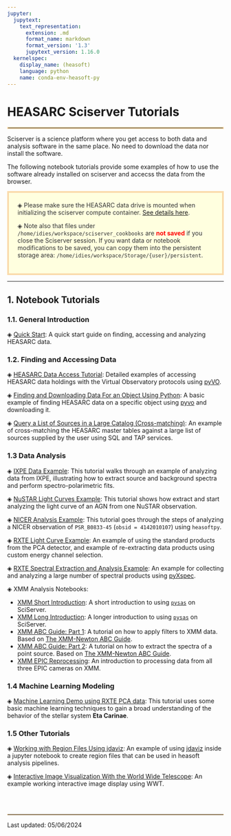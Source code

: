 ```yaml
---
jupyter:
  jupytext:
    text_representation:
      extension: .md
      format_name: markdown
      format_version: '1.3'
      jupytext_version: 1.16.0
  kernelspec:
    display_name: (heasoft)
    language: python
    name: conda-env-heasoft-py
---
```


# HEASARC Sciserver Tutorials
<hr style="border: 2px solid #fadbac" />

Sciserver is a science platform where you get access to both data and analysis software in the same place. No need to download the data nor install the software.

The following notebook tutorials provide some examples of how to use the software already installed on sciserver and accecss the data from the browser. 

<div style='color: #333; background: #ffffdf; padding:20px; border: 4px solid #fadbac'>
&#9672; Please make sure the HEASARC data drive is mounted when initializing the sciserver compute container. <a href='https://heasarc.gsfc.nasa.gov/docs/sciserver/'>See details here</a>.

<p>
&#9672; Note also that files under <code>/home/idies/workspace/sciserver_cookbooks</code> are <b style='color:red'>not saved</b> if you close the Sciserver session. If you want data or notebook modifications to be saved, you can copy them into the persistent storage area: <code>/home/idies/workspace/Storage/{user}/persistent</code>.
</p>

</div>

---

<!-- #region -->
## 1. Notebook Tutorials

### 1.1. General Introduction

&#9672; [Quick Start](quick-start.md): A quick start guide on finding, accessing and analyzing HEASARC data.

### 1.2. Finding and Accessing Data

&#9672; [HEASARC Data Access Tutorial](data-access.md): Detailed examples of accessing HEASARC data holdings with the Virtual Observatory protocols using [pyVO](https://pyvo.readthedocs.io/en/latest/). 

&#9672; [Finding and Downloading Data For an Object Using Python](data-find-download.md): A basic example of finding HEASARC data on a specific object using [pyvo](https://pyvo.readthedocs.io/en/latest/) and downloading it.

&#9672; [Query a List of Sources in a Large Catalog (Cross-matching)](data-catalog-cross-match.md): An example of cross-matching the HEASARC master tables against a large list of sources supplied by the user using SQL and TAP services.  


### 1.3 Data Analysis

&#9672; [IXPE Data Example](analysis-ixpe-example.md): This tutorial walks through an example of analyzing data from IXPE, illustrating how to extract source and background spectra and perform spectro-polarimetric fits.

&#9672; [NuSTAR Light Curves Example](analysis-nustar-lightcurve.md): This tutorial shows how extract and start analyzing the light curve of an AGN from one NuSTAR observation.

&#9672; [NICER Analysis Example](analysis-nicer-example.md): This tutorial goes through the steps of analyzing a NICER observation of `PSR_B0833-45` (`obsid = 4142010107`) using `heasoftpy`.

&#9672; [RXTE Light Curve Example](analysis-rxte-lightcurve.md): An example of using the standard products from the PCA detector, and example of re-extracting data products using custom energy channel selection.

&#9672; [RXTE Spectral Extraction and Analysis Example](analysis-rxte-spectra.md): An example for collecting and analyzing a large number of spectral products using [pyXspec](https://heasarc.gsfc.nasa.gov/xanadu/xspec/python/html/index.html).

&#9672; XMM Analysis Notebooks:

  - [XMM Short Introduction](./xmm/analysis-xmm-short-intro.md): A short introduction to using [`pysas`](https://github.com/XMMGOF/pysas) on SciServer.
  - [XMM Long Introduction](./xmm/analysis-xmm-long-intro.md): A longer introduction to using [`pysas`](https://github.com/XMMGOF/pysas) on SciServer.
  - [XMM ABC Guide: Part 1](./xmm/analysis-xmm-ABC-guide-ch6-p1.md):  A tutorial on how to apply filters to XMM data. Based on [The XMM-Newton ABC Guide](https://heasarc.gsfc.nasa.gov/docs/xmm/abc/ "ABC Guide").
  - [XMM ABC Guide: Part 2](./xmm/analysis-xmm-ABC-guide-ch6-p2.md): A tutorial on how to extract the spectra of a point source. Based on [The XMM-Newton ABC Guide](https://heasarc.gsfc.nasa.gov/docs/xmm/abc/ "ABC Guide").
  - [XMM EPIC Reprocessing](./xmm/analysis-xmm-epic-reprocessing.md): An introduction to processing data from all three EPIC cameras on XMM.

### 1.4 Machine Learning Modeling

&#9672; [Machine Learning Demo using RXTE PCA data](analysis-rxte-ml.md): This tutorial uses some basic machine learning techniques to gain a broad understanding of the behavior of the stellar system **Eta Carinae**.

### 1.5 Other Tutorials

&#9672; [Working with Region Files Using jdaviz](misc-jdaviz-demo.md): An example of using [jdaviz](https://jdaviz.readthedocs.io/en/latest/) inside a jupyter notebook to create region files that can be used in heasoft analysis pipelines. 

&#9672; [Interactive Image Visualization With the World Wide Telescope](misc-wwt-demo.md): An example working interactive image display using WWT.



<!-- #endregion -->

<br />
<br />

<hr style="border: 1px solid #fadbac" />
Last updated: 05/06/2024
